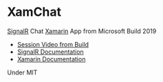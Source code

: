 # XamChat
[SignalR](https://dotnet.microsoft.com/apps/aspnet/real-time?WT.mc_id=friends-0000-jamont) Chat [Xamarin](https://dotnet.microsoft.com/apps/xamarin?WT.mc_id=friends-0000-jamont) App from Microsoft Build 2019


* [Session Video from Build](https://youtu.be/9KnHwJNlx-A)
* [SignalR Documentation](https://docs.microsoft.com/aspnet/core/signalr/introduction?view=aspnetcore-2.2&amp=&WT.mc_id=friends-0000-jamont;WT.mc_id=docs-github-jamont)
* [Xamarin Documentation](https://docs.microsoft.com/xamarin/?WT.mc_id=friends-0000-jamont)


Under MIT
